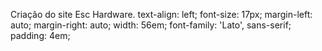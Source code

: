 Criação do site Esc Hardware.
 text-align: left;
  font-size: 17px;
  margin-left: auto;
    margin-right: auto;
    width: 56em;
    font-family: 'Lato', sans-serif;
    padding: 4em;